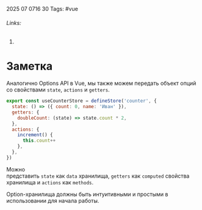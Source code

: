 2025 07 0716 30
Tags: #vue 
###### Links: 
1) 
# Заметка
Аналогично Options API в Vue, мы также можем передать объект опций со свойствами `state`, `actions` и `getters`.
```js
export const useCounterStore = defineStore('counter', {
  state: () => ({ count: 0, name: 'Иван' }),
  getters: {
    doubleCount: (state) => state.count * 2,
  },
  actions: {
    increment() {
      this.count++
    },
  },
})
```
Можно представить `state` как `data` хранилища, `getters` как `computed` свойства хранилища и `actions` как `methods`.

Option-хранилища должны быть интуитивными и простыми в использовании для начала работы.